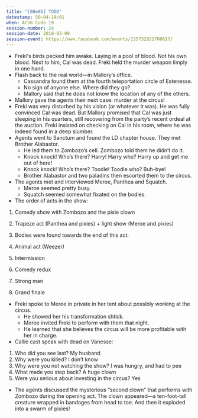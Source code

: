 ```yaml
---
title: "[08e01] TODO"
datestamp: 50-04-19/01
when: AC50 Cudo 19
session-number: 24
session-date: 2018-03-09
session-event: https://www.facebook.com/events/155732931708617/
---
```


* Freki's birds pecked him awake. Laying in a pool of blood. Not his own blood. Next to him, Cal was dead. Freki held the murder weapon limply in one hand.
* Flash back to the real world—in Mallory’s office.
  * Cassandra found them at the fourth teleportation circle of Estenesse.
  * No sign of anyone else. Where did they go?
  * Mallory said that he does not know the location of any of the others.
* Mallory gave the agents their next case: murder at the circus!
* Freki was very disturbed by his vision (or whatever it was). He was fully convinced Cal was dead. But Mallory promised that Cal was just sleeping in his quarters, still recovering from the party’s recent ordeal at the auction. Freki insisted on checking on Cal in his room, where he was indeed found in a deep slumber.
* Agents went to Sanctum and found the LD chapter house. They met Brother Alabastor.
  * He led them to Zombozo’s cell. Zombozo told them he didn’t do it.
  * Knock knock! Who’s there? Harry! Harry who? Harry up and get me out of here!
  * Knock knock! Who’s there? Toodle! Toodle who? Buh-bye!
  * Brother Alabastor and two paladins then escorted them to the circus.
* The agents met and interviewed Meroe, Panthea and Squatch.
  * Meroe seemed pretty busy.
  * Squatch seemed somewhat fixated on the bodies.
* The order of acts in the show:

1. Comedy show with Zombozo and the pixie clown
2. Trapeze act (Panthea and pixies) + light show (Meroe and pixies)

  1. Bodies were found towards the end of this act.

3. Animal act (Weezer)
4. Intermission
5. Comedy redux
6. Strong man
7. Grand finale

* Freki spoke to Meroe in private in her tent about possibly working at the circus.
  * He showed her his transformation shtick.
  * Meroe invited Freki to perform with them that night.
  * He learned that she believes the circus will be more profitable with her in charge.
* Callie cast speak with dead on Vanesse:

1. Who did you see last? My husband
2. Why were you killed? I don’t know
3. Why were you not watching the show? I was hungry, and had to pee
4. What made you step back? A huge clown
5. Were you serious about investing in the circus? Yes

* The agents discussed the mysterious “second clown” that performs with Zombozo during the opening act. The clown appeared—a ten-foot-tall creature wrapped in bandages from head to toe. And then it exploded into a swarm of pixies!

